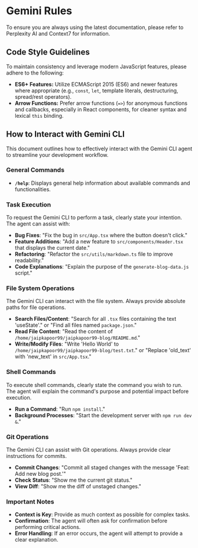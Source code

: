 # Gemini Rules

To ensure you are always using the latest documentation, please refer to Perplexity AI and Context7 for information.

## Code Style Guidelines

To maintain consistency and leverage modern JavaScript features, please adhere to the following:

- **ES6+ Features:** Utilize ECMAScript 2015 (ES6) and newer features where appropriate (e.g., `const`, `let`, template literals, destructuring, spread/rest operators).
- **Arrow Functions:** Prefer arrow functions (`=>`) for anonymous functions and callbacks, especially in React components, for cleaner syntax and lexical `this` binding.

## How to Interact with Gemini CLI

This document outlines how to effectively interact with the Gemini CLI agent to streamline your development workflow.

### General Commands

- **`/help`**: Displays general help information about available commands and functionalities.

### Task Execution

To request the Gemini CLI to perform a task, clearly state your intention. The agent can assist with:

- **Bug Fixes**: "Fix the bug in `src/App.tsx` where the button doesn't click."
- **Feature Additions**: "Add a new feature to `src/components/Header.tsx` that displays the current date."
- **Refactoring**: "Refactor the `src/utils/markdown.ts` file to improve readability."
- **Code Explanations**: "Explain the purpose of the `generate-blog-data.js` script."

### File System Operations

The Gemini CLI can interact with the file system. Always provide absolute paths for file operations.

- **Search Files/Content**: "Search for all `.tsx` files containing the text 'useState'." or "Find all files named `package.json`."
- **Read File Content**: "Read the content of `/home/jaipkapoor99/jaipkapoor99-blog/README.md`."
- **Write/Modify Files**: "Write 'Hello World' to `/home/jaipkapoor99/jaipkapoor99-blog/test.txt`." or "Replace 'old_text' with 'new_text' in `src/App.tsx`."

### Shell Commands

To execute shell commands, clearly state the command you wish to run. The agent will explain the command's purpose and potential impact before execution.

- **Run a Command**: "Run `npm install`."
- **Background Processes**: "Start the development server with `npm run dev &`."

### Git Operations

The Gemini CLI can assist with Git operations. Always provide clear instructions for commits.

- **Commit Changes**: "Commit all staged changes with the message 'Feat: Add new blog post.'"
- **Check Status**: "Show me the current git status."
- **View Diff**: "Show me the diff of unstaged changes."

### Important Notes

- **Context is Key**: Provide as much context as possible for complex tasks.
- **Confirmation**: The agent will often ask for confirmation before performing critical actions.
- **Error Handling**: If an error occurs, the agent will attempt to provide a clear explanation.

